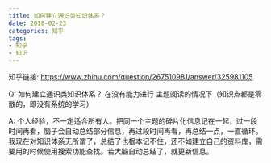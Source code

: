 ```yaml
---
title: 如何建立通识类知识体系？
date: 2018-02-23
categories: 知乎
tags: 
- 知乎
- 知识
---
```


知乎链接: https://www.zhihu.com/question/267510981/answer/325981105

<!-- more -->

Q: 如何建立通识类知识体系？
在没有能力进行 主题阅读的情况下（知识点都是零散的，即没有系统的学习）

A: 个人经验，不一定适合所有人。把同一个主题的碎片化信息记在一起，过一段时间再看，脑子会自动总结部分信息，再过段时间再看，再总结一点，一直循环。
我现在对知识体系无所谓了，总结了也根本记不住，还不如建立自己的资料库，需要用的时候使用搜索功能查找。若大脑自动总结了，就更新信息。
